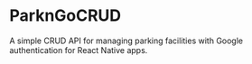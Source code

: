 # ParknGoCRUD

A simple CRUD API for managing parking facilities with Google authentication for React Native apps.